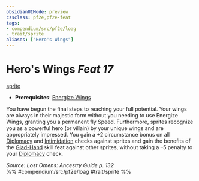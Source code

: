 ```yaml
---
obsidianUIMode: preview
cssclass: pf2e,pf2e-feat
tags:
- compendium/src/pf2e/loag
- trait/sprite
aliases: ["Hero's Wings"]
---
```

# Hero's Wings  *Feat 17*  
[sprite](rules/traits/sprite-b1.md "Sprite Ancestry & Heritage Trait")  

- **Prerequisites**: [Energize Wings](compendium/feats/energize-wings-loag.md)

You have begun the final steps to reaching your full potential. Your wings are always in their majestic form without you needing to use Energize Wings, granting you a permanent fly Speed. Furthermore, sprites recognize you as a powerful hero (or villain) by your unique wings and are appropriately impressed. You gain a +2 circumstance bonus on all [Diplomacy](compendium/skills.md#Diplomacy) and [Intimidation](compendium/skills.md#Intimidation) checks against sprites and gain the benefits of the [Glad-Hand](compendium/feats/glad-hand.md) skill feat against other sprites, without taking a –5 penalty to your [Diplomacy](compendium/skills.md#Diplomacy) check.

*Source: Lost Omens: Ancestry Guide p. 132*  
%% #compendium/src/pf2e/loag #trait/sprite %%
